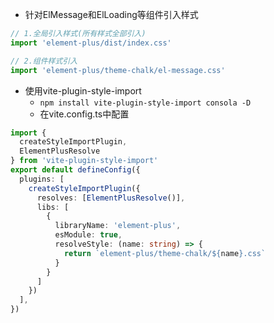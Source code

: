 - 针对ElMessage和ElLoading等组件引入样式

```typescript
// 1.全局引入样式(所有样式全部引入)
import 'element-plus/dist/index.css'

// 2.组件样式引入
import 'element-plus/theme-chalk/el-message.css'

```

- 使用vite-plugin-style-import
  - `npm install vite-plugin-style-import consola -D`
  - 在vite.config.ts中配置

```typescript
import {
  createStyleImportPlugin,
  ElementPlusResolve
} from 'vite-plugin-style-import'
export default defineConfig({
  plugins: [
    createStyleImportPlugin({
      resolves: [ElementPlusResolve()],
      libs: [
        {
          libraryName: 'element-plus',
          esModule: true,
          resolveStyle: (name: string) => {
            return `element-plus/theme-chalk/${name}.css`
          }
        }
      ]
    })
  ],
})

```


